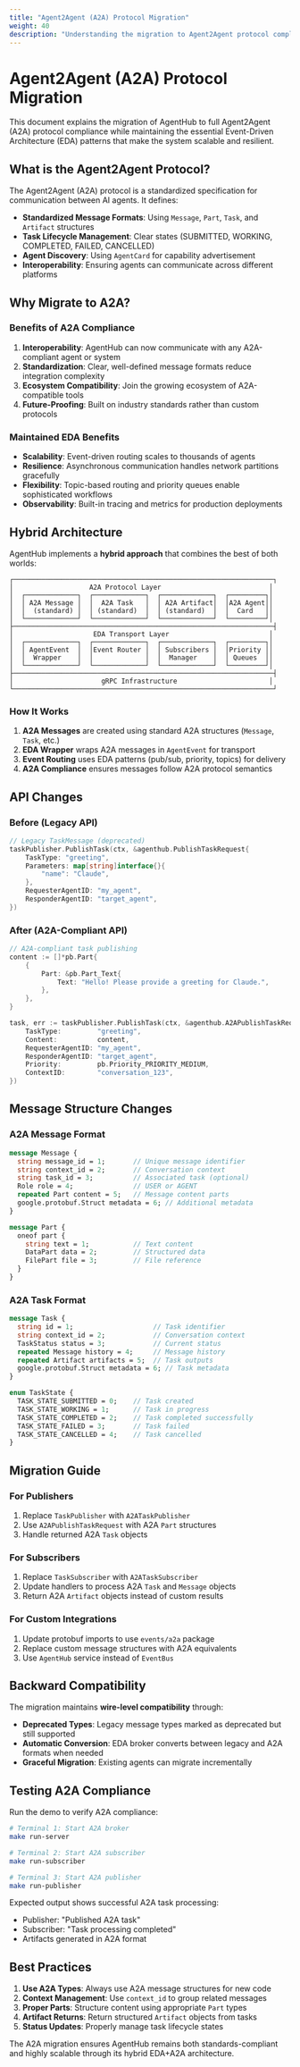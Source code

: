 ```yaml
---
title: "Agent2Agent (A2A) Protocol Migration"
weight: 40
description: "Understanding the migration to Agent2Agent protocol compliance while maintaining Event-Driven Architecture benefits."
---
```


# Agent2Agent (A2A) Protocol Migration

This document explains the migration of AgentHub to full Agent2Agent (A2A) protocol compliance while maintaining the essential Event-Driven Architecture (EDA) patterns that make the system scalable and resilient.

## What is the Agent2Agent Protocol?

The Agent2Agent (A2A) protocol is a standardized specification for communication between AI agents. It defines:

- **Standardized Message Formats**: Using `Message`, `Part`, `Task`, and `Artifact` structures
- **Task Lifecycle Management**: Clear states (SUBMITTED, WORKING, COMPLETED, FAILED, CANCELLED)
- **Agent Discovery**: Using `AgentCard` for capability advertisement
- **Interoperability**: Ensuring agents can communicate across different platforms

## Why Migrate to A2A?

### Benefits of A2A Compliance

1. **Interoperability**: AgentHub can now communicate with any A2A-compliant agent or system
2. **Standardization**: Clear, well-defined message formats reduce integration complexity
3. **Ecosystem Compatibility**: Join the growing ecosystem of A2A-compatible tools
4. **Future-Proofing**: Built on industry standards rather than custom protocols

### Maintained EDA Benefits

- **Scalability**: Event-driven routing scales to thousands of agents
- **Resilience**: Asynchronous communication handles network partitions gracefully
- **Flexibility**: Topic-based routing and priority queues enable sophisticated workflows
- **Observability**: Built-in tracing and metrics for production deployments

## Hybrid Architecture

AgentHub implements a **hybrid approach** that combines the best of both worlds:

```
┌─────────────────────────────────────────────────────────────────┐
│                   A2A Protocol Layer                           │
│  ┌─────────────┐  ┌─────────────┐  ┌─────────────┐  ┌─────────┐│
│  │ A2A Message │  │  A2A Task   │  │ A2A Artifact│  │A2A Agent││
│  │  (standard) │  │ (standard)  │  │ (standard)  │  │  Card   ││
│  └─────────────┘  └─────────────┘  └─────────────┘  └─────────┘│
├─────────────────────────────────────────────────────────────────┤
│                    EDA Transport Layer                         │
│  ┌─────────────┐  ┌─────────────┐  ┌─────────────┐  ┌─────────┐│
│  │ AgentEvent  │  │Event Router │  │ Subscribers │  │Priority ││
│  │  Wrapper    │  │             │  │  Manager    │  │ Queues  ││
│  └─────────────┘  └─────────────┘  └─────────────┘  └─────────┘│
├─────────────────────────────────────────────────────────────────┤
│                      gRPC Infrastructure                       │
└─────────────────────────────────────────────────────────────────┘
```

### How It Works

1. **A2A Messages** are created using standard A2A structures (`Message`, `Task`, etc.)
2. **EDA Wrapper** wraps A2A messages in `AgentEvent` for transport
3. **Event Routing** uses EDA patterns (pub/sub, priority, topics) for delivery
4. **A2A Compliance** ensures messages follow A2A protocol semantics

## API Changes

### Before (Legacy API)

```go
// Legacy TaskMessage (deprecated)
taskPublisher.PublishTask(ctx, &agenthub.PublishTaskRequest{
    TaskType: "greeting",
    Parameters: map[string]interface{}{
        "name": "Claude",
    },
    RequesterAgentID: "my_agent",
    ResponderAgentID: "target_agent",
})
```

### After (A2A-Compliant API)

```go
// A2A-compliant task publishing
content := []*pb.Part{
    {
        Part: &pb.Part_Text{
            Text: "Hello! Please provide a greeting for Claude.",
        },
    },
}

task, err := taskPublisher.PublishTask(ctx, &agenthub.A2APublishTaskRequest{
    TaskType:         "greeting",
    Content:          content,
    RequesterAgentID: "my_agent",
    ResponderAgentID: "target_agent",
    Priority:         pb.Priority_PRIORITY_MEDIUM,
    ContextID:        "conversation_123",
})
```

## Message Structure Changes

### A2A Message Format

```protobuf
message Message {
  string message_id = 1;       // Unique message identifier
  string context_id = 2;       // Conversation context
  string task_id = 3;          // Associated task (optional)
  Role role = 4;               // USER or AGENT
  repeated Part content = 5;   // Message content parts
  google.protobuf.Struct metadata = 6; // Additional metadata
}

message Part {
  oneof part {
    string text = 1;           // Text content
    DataPart data = 2;         // Structured data
    FilePart file = 3;         // File reference
  }
}
```

### A2A Task Format

```protobuf
message Task {
  string id = 1;                    // Task identifier
  string context_id = 2;            // Conversation context
  TaskStatus status = 3;            // Current status
  repeated Message history = 4;     // Message history
  repeated Artifact artifacts = 5;  // Task outputs
  google.protobuf.Struct metadata = 6; // Task metadata
}

enum TaskState {
  TASK_STATE_SUBMITTED = 0;    // Task created
  TASK_STATE_WORKING = 1;      // Task in progress
  TASK_STATE_COMPLETED = 2;    // Task completed successfully
  TASK_STATE_FAILED = 3;       // Task failed
  TASK_STATE_CANCELLED = 4;    // Task cancelled
}
```

## Migration Guide

### For Publishers

1. Replace `TaskPublisher` with `A2ATaskPublisher`
2. Use `A2APublishTaskRequest` with A2A `Part` structures
3. Handle returned A2A `Task` objects

### For Subscribers

1. Replace `TaskSubscriber` with `A2ATaskSubscriber`
2. Update handlers to process A2A `Task` and `Message` objects
3. Return A2A `Artifact` objects instead of custom results

### For Custom Integrations

1. Update protobuf imports to use `events/a2a` package
2. Replace custom message structures with A2A equivalents
3. Use `AgentHub` service instead of `EventBus`

## Backward Compatibility

The migration maintains **wire-level compatibility** through:

- **Deprecated Types**: Legacy message types marked as deprecated but still supported
- **Automatic Conversion**: EDA broker converts between legacy and A2A formats when needed
- **Graceful Migration**: Existing agents can migrate incrementally

## Testing A2A Compliance

Run the demo to verify A2A compliance:

```bash
# Terminal 1: Start A2A broker
make run-server

# Terminal 2: Start A2A subscriber
make run-subscriber

# Terminal 3: Start A2A publisher
make run-publisher
```

Expected output shows successful A2A task processing:
- Publisher: "Published A2A task"
- Subscriber: "Task processing completed"
- Artifacts generated in A2A format

## Best Practices

1. **Use A2A Types**: Always use A2A message structures for new code
2. **Context Management**: Use `context_id` to group related messages
3. **Proper Parts**: Structure content using appropriate `Part` types
4. **Artifact Returns**: Return structured `Artifact` objects from tasks
5. **Status Updates**: Properly manage task lifecycle states

The A2A migration ensures AgentHub remains both standards-compliant and highly scalable through its hybrid EDA+A2A architecture.